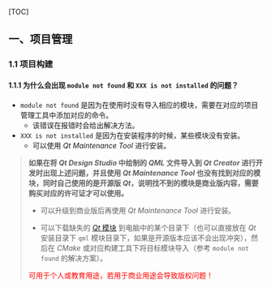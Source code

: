 [TOC]

## 一、项目管理

### 1.1 项目构建

#### 1.1.1 为什么会出现 `module not found` 和 `XXX is not installed` 的问题？

* `module not found` 是因为在使用时没有导入相应的模块，需要在对应的项目管理工具中添加对应的命令。
  * 该错误在报错时会给出解决方法。
* `XXX is not installed` 是因为在安装程序的时候，某些模块没有安装。
  * 可以使用 *Qt Maintenance Tool* 进行安装。

>**如果在将 *Qt Design Studio* 中绘制的 *QML* 文件导入到 *Qt Creator* 进行开发时出现上述问题，并且使用 *Qt Maintenance Tool* 也没有找到对应的模块，同时自己使用的是开源版 *Qt*，说明找不到的模块是商业版内容，需要购买对应的许可证才可以使用。**
>
>* 可以升级到商业版后再使用 *Qt Maintenance Tool* 进行安装。
>
>* 可以下载缺失的 [*Qt* 模块](https://codereview.qt-project.org/gitweb?p=qt-labs/qtquickdesigner-components.git;a=tree;f=src/imports;h=04a98fd46bb0b095c61752e97ad0c82bb12cfe3c;hb=HEAD) 到电脑中的某个目录下（也可以直接放在 *Qt* 安装目录下 `qml` 模块目录下，如果是开源版本应该不会出现冲突），然后在 *CMake* 或对应构建工具下将目标模块导入（参考 `module not found` 的解决方案）。
>
>  <span style="color:red">可用于个人或教育用途，若用于商业用途会导致版权问题！</span>